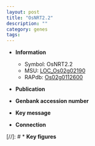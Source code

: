 ```yaml
---
layout: post
title: "OsNRT2.2"
description: ""
category: genes
tags: 
---
```


* **Information**  
    + Symbol: OsNRT2.2  
    + MSU: [LOC_Os02g02190](http://rice.uga.edu/cgi-bin/ORF_infopage.cgi?orf=LOC_Os02g02190)  
    + RAPdb: [Os02g0112600](http://rapdb.dna.affrc.go.jp/viewer/gbrowse_details/irgsp1?name=Os02g0112600)  

* **Publication**  

* **Genbank accession number**  

* **Key message**  

* **Connection**  

[//]: # * **Key figures**  


